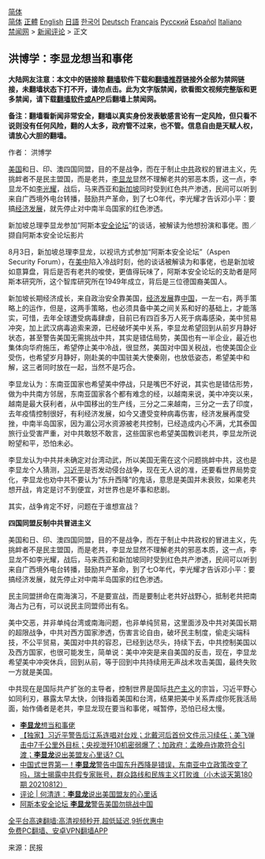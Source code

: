  <!-- 面包屑导航 --> <div class="breadcrumb"><!-- GTranslate: https://gtranslate.io/ -->  <div class="switcher notranslate">  <div class="selected">  <a href="#" onclick="return false;"> 简体</a>  </div>  <div class="option">  <a href="https://www.bannedbook.org" onclick="doGTranslate('zh-CN|zh-CN');jQuery('div.switcher div.selected a').html(jQuery(this).html());return false;" title="简体中文" class="nturl selected"> 简体</a>  <a href="https://www.bannedbook.org/zh-tw/" onclick="doGTranslate('zh-CN|zh-TW');jQuery('div.switcher div.selected a').html(jQuery(this).html());return false;" title="繁體中文" class="nturl"> 正體</a>  <a href="https://www.bannedbook.org/en/" onclick="doGTranslate('zh-CN|en');jQuery('div.switcher div.selected a').html(jQuery(this).html());return false;" title="English" class="nturl"> English</a>  <a href="https://www.bannedbook.org/ja/" onclick="doGTranslate('zh-CN|ja');jQuery('div.switcher div.selected a').html(jQuery(this).html());return false;" title="日本語" class="nturl"> 日語</a>  <a href="https://www.bannedbook.org/ko/" onclick="doGTranslate('zh-CN|ko');jQuery('div.switcher div.selected a').html(jQuery(this).html());return false;" title="한국어" class="nturl"> 한국어</a>  <a href="https://www.bannedbook.org/de/" onclick="doGTranslate('zh-CN|de');jQuery('div.switcher div.selected a').html(jQuery(this).html());return false;" title="Deutsch" class="nturl"> Deutsch</a>  <a href="https://www.bannedbook.org/fr/" onclick="doGTranslate('zh-CN|fr');jQuery('div.switcher div.selected a').html(jQuery(this).html());return false;" title="Français" class="nturl"> Français</a>  <a href="https://www.bannedbook.org/ru/" onclick="doGTranslate('zh-CN|ru');jQuery('div.switcher div.selected a').html(jQuery(this).html());return false;" title="Русский" class="nturl"> Русский</a>  <a href="https://www.bannedbook.org/es/" onclick="doGTranslate('zh-CN|es');jQuery('div.switcher div.selected a').html(jQuery(this).html());return false;" title="Español" class="nturl"> Español</a>  <a href="https://www.bannedbook.org/it/" onclick="doGTranslate('zh-CN|it');jQuery('div.switcher div.selected a').html(jQuery(this).html());return false;" title="Italiano" class="nturl"> Italiano</a>  </div>  </div>      <div class='breadcrumb-sub'><!-- Breadcrumb NavXT 6.3.0 --> <a href="https://www.bannedbook.org/" class="home">禁闻网</a> &gt; <a href="https://www.bannedbook.org/bnews/comments/" class="category">新闻评论</a> &gt; 正文</div></div><h2>洪博学：李显龙想当和事佬</h2> <p class="notice"><b>大陆网友注意：本文中的链接除 <a href="https://github.com/bannedbook/fanqiang" >翻墙</a>软件下载和<a href="https://github.com/killgcd/justmysocks/blob/master/README.md">翻墙推荐</a>链接外全部为禁网链接，未翻墙状态下打不开，请勿点击。此为文字版禁闻，欲看图文视频完整版和更多禁闻，请下载<a href="https://github.com/bannedbook/fanqiang">翻墙软件或APP</a>后翻墙上禁闻网。</p><p>备注：翻墙看新闻非常安全，翻墙以真实身份发表敏感言论有一定风险，但只看不说则没有任何风险，翻的人太多，政府管不过来，也不管。信息自由是天赋人权，请放心大胆的翻墙。</b></p>  <div class="entry"> <p>作者： 洪博学 </p> <p id="summary"><a href="https://www.bannedbook.org/bnews/tag/%e7%be%8e%e5%9b%bd/" class="st_tag internal_tag" rel="tag" title="标签 美国 下的日志">美国</a>和日、印、澳四国同盟，目的不是战争，而在于制止<a href="https://www.bannedbook.org/bnews/tag/%e4%b8%ad%e5%85%b1/" class="st_tag internal_tag" rel="tag" title="标签 中共 下的日志">中共</a>政权的冒进主义，先挑衅者不是民主盟国，而是老共，<a href="https://www.bannedbook.org/bnews/tag/%e6%9d%8e%e6%98%be%e9%be%99/" class="st_tag internal_tag" rel="tag" title="标签 李显龙 下的日志">李显龙</a>显然不理解老共的邪恶本质，这一点，李显龙不如<a href="https://www.bannedbook.org/bnews/tag/%e6%9d%8e%e5%85%89%e8%80%80/" class="st_tag internal_tag" rel="tag" title="标签 李光耀 下的日志">李光耀</a>，战后，马来西亚和<a href="https://www.bannedbook.org/bnews/tag/%e6%96%b0%e5%8a%a0%e5%9d%a1/" class="st_tag internal_tag" rel="tag" title="标签 新加坡 下的日志">新加坡</a>同时受到红色共产渗透，民间可以听到来自广西境外电台转播，鼓励共产革命，到了七O年代，李光耀才告诉邓小平：要搞<span class='wp_keywordlink'><a href="https://www.bannedbook.org/forum2/topic869.html" title="宪政、法治和经济发展——走向市场经济的制度保障" target="_blank">经济发展</a></span>，就先停止对中南半岛国家的红色渗透。</p> <p id="conimg">新加坡总理李显龙参加“阿斯本<a href="https://www.bannedbook.org/bnews/tag/%E5%AE%89%E5%85%A8%E8%AE%BA%E5%9D%9B/" class="st_tag internal_tag" rel="tag" title="标签 安全论坛 下的日志">安全论坛</a>”的谈话，被解读为他想扮演和事佬。图／撷自阿斯本安全论坛影片</p>  <p>8月3日，新加坡总理李显龙，以视讯方式参加“阿斯本安全论坛”（Aspen Security Forum），在<a href="https://www.bannedbook.org/bnews/tag/%e7%be%8e%e4%b8%ad/" class="st_tag internal_tag" rel="tag" title="标签 美中 下的日志">美中</a>陷入冷战时刻，他的谈话被解读为和事佬，也是新加坡如意算盘，背后是否有老共的唆使，更值得玩味了，阿斯本安全论坛的支助者是阿斯本研究所，这个智库研究所在1949年成立，背后是三位德国裔美国人。</p> <p>新加坡长期经济成长，来自政治安全靠美国，<a href="https://www.bannedbook.org/bnews/tag/%E7%BB%8F%E6%B5%8E%E5%8F%91%E5%B1%95/" class="st_tag internal_tag" rel="tag" title="标签 经济发展 下的日志">经济发展</a>靠<span class='wp_keywordlink_affiliate'><a href="https://www.bannedbook.org/" title="中国" target="_blank">中国</a></span>，一左一右，两手策略上的运作，但是，这两手策略，也必须具备中美之间关系和好的基础上，才能落实，可惜，去年全球遭受病毒肆虐，目前已有四百多万人死于病毒感染，美中贸易冲突，加上武汉病毒追索来源，已经破坏美中关系，李显龙希望回到从前岁月静好状态，甚至警告美国无需挑战中共，其实是错估局势，美国也有一半企业，最近也集体向华府施压，希望停止美中冷战，很显然，美国对中国关税战，也使美国企业受伤，也希望岁月静好，刚赴美的中国驻美大使秦刚，也放低姿态，希望美中和解，这三者同时放在一起，当然不是巧合。</p> <p>李显龙认为：东南亚国家也希望美中停战，只是嘴巴不好说，其实也是错估形势，做为中共南方邻居，东南亚国家各个都有难念的经，以越南来说，美中冲突以来，越南是最大获利者，从中国移出的生产线，三分之二来越南，三分之一去了印度，去年疫情控制很好，有利经济发展，如今又遭受变种病毒伤害，经济发展再度受挫，中南半岛国家，因为湄公河水资源被老共控制，已经造成内心不满，尤其泰国旅行业受害严重，对中共敢怒不敢言，这些国家也希望美国教训老共，李显龙所说盼望和平，恐怕未必。</p>  <p>李显龙认为中共并未确定对台湾动武，所以美国无需在这个问题挑衅中共，这也是李显龙个人猜测，<a href="https://www.bannedbook.org/bnews/tag/%e4%b9%a0%e8%bf%91%e5%b9%b3/" class="st_tag internal_tag" rel="tag" title="标签 习近平 下的日志">习近平</a>是否发动侵台战争，现在无人说的准，还要看世界局势变化，李显龙也劝中共不要认为“东升西降”的鬼话，意思是美国并未衰败，如果老共想开战，肯定是讨不到便宜，对世界也是坏事和悲剧。</p> <p>其实，战争肯定不好，问题在于谁想宣战？</p> <p><strong>四国同盟反制中共冒进主义</strong></p>  <p>美国和日、印、澳四国同盟，目的不是战争，而在于制止中共政权的冒进主义，先挑衅者不是民主盟国，而是老共，李显龙显然不理解老共的邪恶本质，这一点，李显龙不如李光耀，战后，马来西亚和新加坡同时受到红色共产渗透，民间可以听到来自广西境外电台转播，鼓励共产革命，到了七O年代，李光耀才告诉邓小平：要搞经济发展，就先停止对中南半岛国家的红色渗透。</p> <p>民主同盟拼命在南海演习，不是要宣战，而是要制止老共好战野心，抵制老共把南海占为己有，可以说民主同盟师出有名。</p> <p>美中交恶，并非单纯台湾或南海问题，也非单纯贸易，这里面涉及中共对美国长期的超限战争，中共对西方国家渗透，伤害言论自由，破坏民主制度，偷走尖端科技，不公平贸易，美国对中共的容忍，已经到达尽头，持续下去，中共控制美国以及西方国家，也很可能发生，简单说：美中冲突是来自美国的反击，现在，李显龙希望美中冲突休兵，回到从前，等于回到中共持续用无声战术攻击美国，最终失败一方就是美国。</p>  <p>中共现在是国际共产扩张的主导者，控制世界是国际<span class='wp_keywordlink'><a href="https://www.bannedbook.org/forum2/topic6177.html" title="《共产主义的终极目的》" target="_blank">共产主义</a></span>的宗旨，习近平野心如同利刃，暴露太早太快，剑锋指着美国和台湾，结果把美中关系弄成你死我活局面，始作俑者是老共，李显龙现在要当和事佬，喊暂停，恐怕已经太慢。</p> <ul class='op-related-articles' title='相关阅读'> <li><a href='https://www.bannedbook.org/bnews/ssgc/20210816/1607414.html' target='_blank'><b>李显龙</b>想当和事佬</a></li> <li><a href='https://www.bannedbook.org/bnews/bannedvideo/20210813/1605316.html' target='_blank'>【独家】习近平警告后江系连唱对台戏；北戴河后首份文件示习续任；美飞弹击中7千公里外目标；央视泄歼10机密弱爆了；加政府：孟晚舟诈欺符合引渡；<b>李显龙</b>说出美盟友心里话? CL</a></li> <li><a href='https://www.bannedbook.org/bnews/bannedvideo/20210812/1605194.html' target='_blank'>中国式世界第一！<b>李显龙</b>警告中国东升西降是错误，东南亚中立政策改变了吗，瑞士揭露中共假专家账号，群众路线和民族主义打败谁（小木谈天第180期 20210812）</a></li> <li><a href='https://www.bannedbook.org/bnews/ssgc/20210812/1604751.html' target='_blank'>评论 | 何清涟：<b>李显龙</b>说出美国盟友的心里话</a></li> <li><a href='https://www.bannedbook.org/bnews/baitai/20210805/1600540.html' target='_blank'>阿斯本安全论坛 <b>李显龙</b>警告美国勿挑战中国</a></li> </ul> <p class="texttj"> <a href="https://github.com/bannedbook/fanqiang/wiki/V2ray%E6%9C%BA%E5%9C%BA" target="_blank">全平台高速翻墙:高清视频秒开,超低延迟,9折优惠中</a><br/> <a href="https://github.com/bannedbook/fanqiang/wiki/%E7%A6%81%E9%97%BB%E7%BD%91%E5%AE%89%E5%8D%93%E7%BF%BB%E5%A2%99%E6%96%B0%E9%97%BBAPP" target="_blank">免费PC翻墙、安卓VPN翻墙APP</a></p><p> 来源：民报 </p><a name='sharetosocial'></a>  <div style="margin-bottom:5px;padding-bottom:5px;clear:both"> <div id="archive-pix-1" class="banner-ads"> <!-- AuctionX Display platform tag START --> <div id="26318x728x90x621x_ADSLOT2" clicktrack="%%CLICK_URL_ESC%%"></div> <!-- AuctionX Display platform tag END --> </div> <div id="archive-pix-2" class="banner-ads"> <!-- AuctionX Display platform tag START --> <div id="26315x300x250x621x_ADSLOT2" clicktrack="%%CLICK_URL_ESC%%"></div> <!-- AuctionX Display platform tag END --> </div> </div>  <div id="archive-pix-1" class="banner-ads"> <!-- AuctionX Display platform tag START --> <div id="26318x728x90x621x_ADSLOT3" clicktrack="%%CLICK_URL_ESC%%"></div> <!-- AuctionX Display platform tag END --> </div> </div><!--END ENTRY--> 